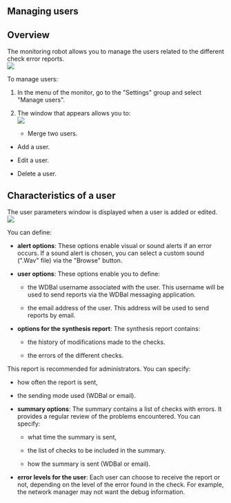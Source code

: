 
## Managing users
			



<a name="NOTE1"></a>
<a name="NOTE1_1"></a>


## Overview
<a name="overview_ELTTEXTE000111"></a>
The monitoring robot allows you to manage the users related to the different check error reports. 
<br>![](https://doc.pcsoft.fr/en-US/images/image.awp?langid=3&name=Robot_Cr%E9er%20un%20controle%20-%20HC%20N%B0001.gif)


To manage users: 

1. In the menu of the monitor, go to the "Settings" group and select "Manage users". 

2. The window that appears allows you to: <br>![](https://doc.pcsoft.fr/en-US/images/image.awp?langid=3&name=Robot_Utilisateur%20-%20HC%20N%B0001.gif)


	- Merge two users. 

- Add a user. 

- Edit a user. 

- Delete a user. 




<a name="NOTE2"></a>
<a name="NOTE2_1"></a>


## Characteristics of a user
<a name="characteristics_user_ELTTEXTE000135"></a>
The user parameters window is displayed when a user is added or edited. <br>![](https://doc.pcsoft.fr/en-US/images/image.awp?langid=3&name=Robot_Utilisateur%20-%20HC%20N%B0002.gif&type=thumb)


You can define: 

- **alert options**: 
	These options enable visual or sound alerts if an error occurs. If a sound alert is chosen, you can select a custom sound (".Wav" file) via the "Browse" button. 

- **user options**: 
	These options enable you to define: 

	- the WDBal username associated with the user. This username will be used to send reports via the WDBal messaging application. 

	- the email address of the user. This address will be used to send reports by email.  




- **options for the synthesis report**:
	The synthesis report contains:

	- the history of modifications made to the checks.

	- the errors of the different checks.  


 This report is recommended for administrators. You can specify: 

- how often the report is sent,

- the sending mode used (WDBal or email). 

- **summary options**: 
	The summary contains a list of checks with errors. It provides a regular review of the problems encountered. You can specify: 

	- what time the summary is sent,

	- the list of checks to be included in the summary. 

	- how the summary is sent (WDBal or email). 




- **error levels for the user**: 
	Each user can choose to receive the report or not, depending on the level of the error found in the check. For example, the network manager may not want the debug information.  





